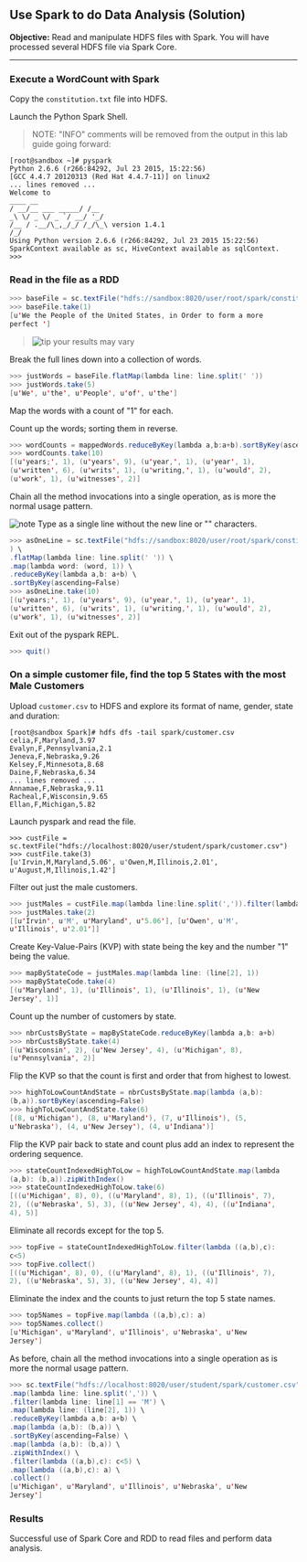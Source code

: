## Use Spark to do Data Analysis (Solution)

**Objective:** Read and manipulate HDFS files with Spark. You will have processed several HDFS file via Spark Core.

----

### Execute a WordCount with Spark

Copy the `constitution.txt` file into HDFS.

Launch the Python Spark Shell. 

> NOTE: "INFO" comments will be
removed from the output in this lab guide going forward:

```
[root@sandbox ~]# pyspark
Python 2.6.6 (r266:84292, Jul 23 2015, 15:22:56)
[GCC 4.4.7 20120313 (Red Hat 4.4.7-11)] on linux2
... lines removed ...
Welcome to
____ __
/ __/__ ___ _____/ /__
_\ \/ _ \/ _ `/ __/ '_/
/__ / .__/\_,_/_/ /_/\_\ version 1.4.1
/_/
Using Python version 2.6.6 (r266:84292, Jul 23 2015 15:22:56)
SparkContext available as sc, HiveContext available as sqlContext.
>>>
```

### Read in the file as a RDD

```scala
>>> baseFile = sc.textFile("hdfs://sandbox:8020/user/root/spark/constitution.txt")
>>> baseFile.take(1)
[u'We the People of the United States, in Order to form a more
perfect ']
```
> ![tip](https://user-images.githubusercontent.com/558905/40528496-37bfadac-5fbf-11e8-8b5a-8bea2634f284.png) your results may vary


Break the full lines down into a collection of words.

```scala
>>> justWords = baseFile.flatMap(lambda line: line.split(' '))
>>> justWords.take(5)
[u'We', u'the', u'People', u'of', u'the']
```

Map the words with a count of "1" for each.

Count up the words; sorting them in reverse.

```scala
>>> wordCounts = mappedWords.reduceByKey(lambda a,b:a+b).sortByKey(ascending=False)
>>> wordCounts.take(10)
[(u'years;', 1), (u'years', 9), (u'year,', 1), (u'year', 1),
(u'written', 6), (u'writs', 1), (u'writing,', 1), (u'would', 2),
(u'work', 1), (u'witnesses', 2)]
```

Chain all the method invocations into a single operation, as is more the
normal usage pattern. 

![note](https://user-images.githubusercontent.com/558905/40528492-37597500-5fbf-11e8-96a1-f4d206df64ab.png) Type as a single line without the new line
or "\" characters.

```scala
>>> asOneLine = sc.textFile("hdfs://sandbox:8020/user/root/spark/constitution.txt"
) \
.flatMap(lambda line: line.split(' ')) \
.map(lambda word: (word, 1)) \
.reduceByKey(lambda a,b: a+b) \
.sortByKey(ascending=False)
>>> asOneLine.take(10)
[(u'years;', 1), (u'years', 9), (u'year,', 1), (u'year', 1),
(u'written', 6), (u'writs', 1), (u'writing,', 1), (u'would', 2),
(u'work', 1), (u'witnesses', 2)]
```

Exit out of the pyspark REPL.

```scala
>>> quit()
```

### On a simple customer file, find the top 5 States with the most Male Customers

Upload `customer.csv` to HDFS and explore its format of name, gender, state and
duration:

```
[root@sandbox Spark]# hdfs dfs -tail spark/customer.csv
celia,F,Maryland,3.97
Evalyn,F,Pennsylvania,2.1
Jeneva,F,Nebraska,9.26
Kelsey,F,Minnesota,8.68
Daine,F,Nebraska,6.34
... lines removed ...
Annamae,F,Nebraska,9.11
Racheal,F,Wisconsin,9.65
Ellan,F,Michigan,5.82
```

Launch pyspark and read the file.

```
>>> custFile =
sc.textFile("hdfs://localhost:8020/user/student/spark/customer.csv")
>>> custFile.take(3)
[u'Irvin,M,Maryland,5.06', u'Owen,M,Illinois,2.01',
u'August,M,Illinois,1.42']
```

Filter out just the male customers.

```scala
>>> justMales = custFile.map(lambda line:line.split(',')).filter(lambda line: line[1] == 'M')
>>> justMales.take(2)
[[u'Irvin', u'M', u'Maryland', u'5.06'], [u'Owen', u'M',
u'Illinois', u'2.01']]
```

Create Key-Value-Pairs (KVP) with state being the key and the number
"1" being the value.

```scala
>>> mapByStateCode = justMales.map(lambda line: (line[2], 1))
>>> mapByStateCode.take(4)
[(u'Maryland', 1), (u'Illinois', 1), (u'Illinois', 1), (u'New
Jersey', 1)]
```

Count up the number of customers by state.

```scala
>>> nbrCustsByState = mapByStateCode.reduceByKey(lambda a,b: a+b)
>>> nbrCustsByState.take(4)
[(u'Wisconsin', 2), (u'New Jersey', 4), (u'Michigan', 8),
(u'Pennsylvania', 2)]
```

Flip the KVP so that the count is first and order that from highest to
lowest.

```scala
>>> highToLowCountAndState = nbrCustsByState.map(lambda (a,b):
(b,a)).sortByKey(ascending=False)
>>> highToLowCountAndState.take(6)
[(8, u'Michigan'), (8, u'Maryland'), (7, u'Illinois'), (5,
u'Nebraska'), (4, u'New Jersey'), (4, u'Indiana')]
```

Flip the KVP pair back to state and count plus add an index to represent
the ordering sequence.

```scala
>>> stateCountIndexedHighToLow = highToLowCountAndState.map(lambda
(a,b): (b,a)).zipWithIndex()
>>> stateCountIndexedHighToLow.take(6)
[((u'Michigan', 8), 0), ((u'Maryland', 8), 1), ((u'Illinois', 7),
2), ((u'Nebraska', 5), 3), ((u'New Jersey', 4), 4), ((u'Indiana',
4), 5)]
```

Eliminate all records except for the top 5.

```scala
>>> topFive = stateCountIndexedHighToLow.filter(lambda ((a,b),c):
c<5)
>>> topFive.collect()
[((u'Michigan', 8), 0), ((u'Maryland', 8), 1), ((u'Illinois', 7),
2), ((u'Nebraska', 5), 3), ((u'New Jersey', 4), 4)]
```

Eliminate the index and the counts to just return the top 5 state names.

```scala
>>> top5Names = topFive.map(lambda ((a,b),c): a)
>>> top5Names.collect()
[u'Michigan', u'Maryland', u'Illinois', u'Nebraska', u'New
Jersey']
```

As before, chain all the method invocations into a single operation as is
more the normal usage pattern.

```scala
>>> sc.textFile("hdfs://localhost:8020/user/student/spark/customer.csv") \
.map(lambda line: line.split(',')) \
.filter(lambda line: line[1] == 'M') \
.map(lambda line: (line[2], 1)) \
.reduceByKey(lambda a,b: a+b) \
.map(lambda (a,b): (b,a)) \
.sortByKey(ascending=False) \
.map(lambda (a,b): (b,a)) \
.zipWithIndex() \
.filter(lambda ((a,b),c): c<5) \
.map(lambda ((a,b),c): a) \
.collect()
[u'Michigan', u'Maryland', u'Illinois', u'Nebraska', u'New
Jersey']
```

### Results

Successful use of Spark Core and RDD to read files and perform data analysis.

